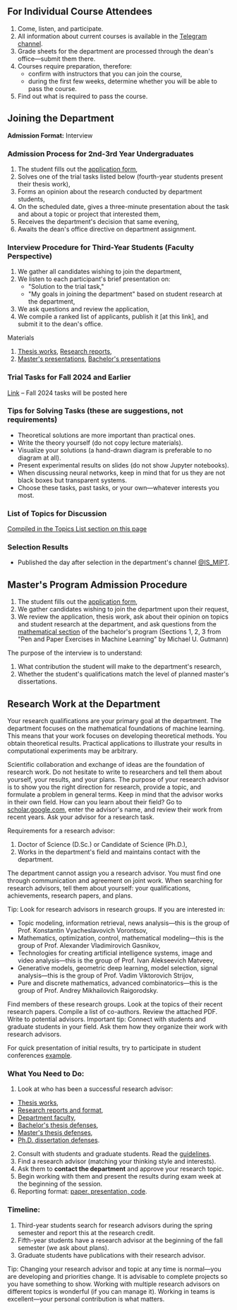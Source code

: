 ## For Individual Course Attendees

1. Come, listen, and participate.
2. All information about current courses is available in the [Telegram channel](https://t.me/IS_MIPT).
3. Grade sheets for the department are processed through the dean's office—submit them there.
4. Courses require preparation, therefore:
   - confirm with instructors that you can join the course,
   - during the first few weeks, determine whether you will be able to pass the course.
5. Find out what is required to pass the course.

## Joining the Department

**Admission Format:** Interview

### Admission Process for 2nd-3rd Year Undergraduates

1. The student fills out the [application form](http://bit.ly/1lFrFha),
2. Solves one of the trial tasks listed below (fourth-year students present their thesis work),
3. Forms an opinion about the research conducted by department students,
4. On the scheduled date, gives a three-minute presentation about the task and about a topic or project that interested them,
5. Receives the department's decision that same evening,
6. Awaits the dean's office directive on department assignment.

### Interview Procedure for Third-Year Students (Faculty Perspective)

1. We gather all candidates wishing to join the department,
2. We listen to each participant's brief presentation on:
   - "Solution to the trial task,"
   - "My goals in joining the department" based on student research at the department,
3. We ask questions and review the application,
4. We compile a ranked list of applicants, publish it [at this link], and submit it to the dean's office.

Materials

1. [Thesis works](/materials/thesis/), [Research reports](/materials/nir/),
2. [Master's presentations](https://www.youtube.com/watch?v=f4C9U59krTE&t=39s), [Bachelor's presentations](https://www.youtube.com/watch?v=mmAacGSUvPQ)

### Trial Tasks for Fall 2024 and Earlier

[Link](http://www.machinelearning.ru/wiki/index.php?title=%D0%9F%D1%80%D0%BE%D0%B1%D0%BD%D1%8B%D0%B5_%D0%B7%D0%B0%D0%B4%D0%B0%D1%87%D0%B8) – Fall 2024 tasks will be posted here

### Tips for Solving Tasks (these are suggestions, not requirements)

- Theoretical solutions are more important than practical ones.
- Write the theory yourself (do not copy lecture materials).
- Visualize your solutions (a hand-drawn diagram is preferable to no diagram at all).
- Present experimental results on slides (do not show Jupyter notebooks).
- When discussing neural networks, keep in mind that for us they are not black boxes but transparent systems.
- Choose these tasks, past tasks, or your own—whatever interests you most.

### List of Topics for Discussion

[Compiled in the Topics List section on this page](http://www.machinelearning.ru/wiki/index.php?title=%D0%98%D0%BD%D1%82%D0%B5%D0%BB%D0%BB%D0%B5%D0%BA%D1%82%D1%83%D0%B0%D0%BB%D1%8C%D0%BD%D1%8B%D0%B5_%D1%81%D0%B8%D1%81%D1%82%D0%B5%D0%BC%D1%8B_%28%D0%BA%D0%B0%D1%84%D0%B5%D0%B4%D1%80%D0%B0_%D0%9C%D0%A4%D0%A2%D0%98%29/%D0%9F%D1%80%D0%B8%D0%B5%D0%BC_%D1%81%D1%82%D1%83%D0%B4%D0%B5%D0%BD%D1%82%D0%BE%D0%B2#.D0.A1.D0.BF.D0.B8.D1.81.D0.BE.D0.BA_.D1.82.D0.B5.D0.BC_.D0.B4.D0.BB.D1.8F_.D0.BA.D1.80.D0.B0.D1.82.D0.BA.D0.B8.D1.85_.D0.B4.D0.BE.D0.BA.D0.BB.D0.B0.D0.B4.D0.BE.D0.B2)

### Selection Results

- Published the day after selection in the department's channel [@IS_MIPT](https://t.me/IS_MIPT).

## Master's Program Admission Procedure

1. The student fills out the [application form](http://bit.ly/1lFrFha),
2. We gather candidates wishing to join the department upon their request,
3. We review the application, thesis work, ask about their opinion on topics and student research at the department, and ask questions from the [mathematical section](https://arxiv.org/abs/2206.13446) of the bachelor's program (Sections 1, 2, 3 from "Pen and Paper Exercises in Machine Learning" by Michael U. Gutmann)

The purpose of the interview is to understand:

1. What contribution the student will make to the department's research,
2. Whether the student's qualifications match the level of planned master's dissertations.

## Research Work at the Department

Your research qualifications are your primary goal at the department. The department focuses on the mathematical foundations of machine learning. This means that your work focuses on developing theoretical methods. You obtain theoretical results. Practical applications to illustrate your results in computational experiments may be arbitrary.

Scientific collaboration and exchange of ideas are the foundation of research work. Do not hesitate to write to researchers and tell them about yourself, your results, and your plans. The purpose of your research advisor is to show you the right direction for research, provide a topic, and formulate a problem in general terms. Keep in mind that the advisor works in their own field. How can you learn about their field? Go to [scholar.google.com](https://scholar.google.com/scholar?q=Vadim+Strijov&hl=en&as_sdt=0%2C5&as_ylo=2022&as_yhi=2019), enter the advisor's name, and review their work from recent years. Ask your advisor for a research task.

Requirements for a research advisor:

1. Doctor of Science (D.Sc.) or Candidate of Science (Ph.D.),
2. Works in the department's field and maintains contact with the department.

The department cannot assign you a research advisor. You must find one through communication and agreement on joint work. When searching for research advisors, tell them about yourself: your qualifications, achievements, research papers, and plans.

Tip: Look for research advisors in research groups. If you are interested in:

- Topic modeling, information retrieval, news analysis—this is the group of Prof. Konstantin Vyacheslavovich Vorontsov,
- Mathematics, optimization, control, mathematical modeling—this is the group of Prof. Alexander Vladimirovich Gasnikov,
- Technologies for creating artificial intelligence systems, image and video analysis—this is the group of Prof. Ivan Alekseevich Matveev,
- Generative models, geometric deep learning, model selection, signal analysis—this is the group of Prof. Vadim Viktorovich Strijov,
- Pure and discrete mathematics, advanced combinatorics—this is the group of Prof. Andrey Mikhailovich Raigorodsky.

Find members of these research groups. Look at the topics of their recent research papers. Compile a list of co-authors. Review the attached PDF. Write to potential advisors. Important tip: Connect with students and graduate students in your field. Ask them how they organize their work with research advisors.

For quick presentation of initial results, try to participate in student conferences [example](https://conf.mipt.ru).

### What You Need to Do:

1. Look at who has been a successful research advisor:

- [Thesis works](http://www.machinelearning.ru/wiki/index.php?title=%D0%98%D0%BD%D1%82%D0%B5%D0%BB%D0%BB%D0%B5%D0%BA%D1%82%D1%83%D0%B0%D0%BB%D1%8C%D0%BD%D1%8B%D0%B5_%D1%81%D0%B8%D1%81%D1%82%D0%B5%D0%BC%D1%8B_%28%D0%BA%D0%B0%D1%84%D0%B5%D0%B4%D1%80%D0%B0_%D0%9C%D0%A4%D0%A2%D0%98%29/%D0%A1%D1%82%D1%83%D0%B4%D0%B5%D0%BD%D1%82%D1%8B),
- [Research reports and format](http://www.machinelearning.ru/wiki/index.php?title=%D0%98%D0%BD%D1%82%D0%B5%D0%BB%D0%BB%D0%B5%D0%BA%D1%82%D1%83%D0%B0%D0%BB%D1%8C%D0%BD%D1%8B%D0%B5_%D1%81%D0%B8%D1%81%D1%82%D0%B5%D0%BC%D1%8B_%28%D0%BA%D0%B0%D1%84%D0%B5%D0%B4%D1%80%D0%B0_%D0%9C%D0%A4%D0%A2%D0%98%29/%D0%9E%D1%82%D1%87%D0%B5%D1%82%D1%8B_%D0%9D%D0%98%D0%A0),
- [Department faculty](http://is-mipt.site),
- [Bachelor's thesis defenses](https://www.youtube.com/watch?v=mmAacGSUvPQ),
- [Master's thesis defenses](https://www.youtube.com/watch?v=f4C9U59krTE),
- [Ph.D. dissertation defenses](https://www.youtube.com/playlist?list=PLk4h7dmY2eYGO1lczVHclXnv0f-CvUkXO).

2. Consult with students and graduate students. Read the [guidelines](http://www.machinelearning.ru/wiki/index.php?title=%D0%9D%D0%B0%D1%83%D1%87%D0%BD%D0%BE-%D0%B8%D1%81%D1%81%D0%BB%D0%B5%D0%B4%D0%BE%D0%B2%D0%B0%D1%82%D0%B5%D0%BB%D1%8C%D1%81%D0%BA%D0%B0%D1%8F_%D1%80%D0%B0%D0%B1%D0%BE%D1%82%D0%B0_%28%D1%80%D0%B5%D0%BA%D0%BE%D0%BC%D0%B5%D0%BD%D0%B4%D0%B0%D1%86%D0%B8%D0%B8%29).
3. Find a research advisor (matching your thinking style and interests).
4. Ask them to **contact the department** and approve your research topic.
5. Begin working with them and present the results during exam week at the beginning of the session.
6. Reporting format: [paper, presentation, code](/materials/nir/).

### Timeline:

1. Third-year students search for research advisors during the spring semester and report this at the research credit.
2. Fifth-year students have a research advisor at the beginning of the fall semester (we ask about plans).
3. Graduate students have publications with their research advisor.

Tip: Changing your research advisor and topic at any time is normal—you are developing and priorities change. It is advisable to complete projects so you have something to show. Working with multiple research advisors on different topics is wonderful (if you can manage it). Working in teams is excellent—your personal contribution is what matters.
